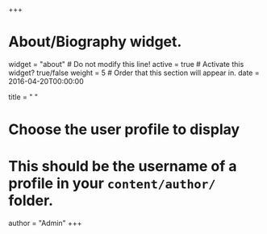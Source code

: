 +++
# About/Biography widget.
widget = "about"  # Do not modify this line!
active = true  # Activate this widget? true/false
weight = 5  # Order that this section will appear in.
date = 2016-04-20T00:00:00

<!-- title = "Biography" -->
title = " "

# Choose the user profile to display
# This should be the username of a profile in your `content/author/` folder.
author = "Admin"
+++
